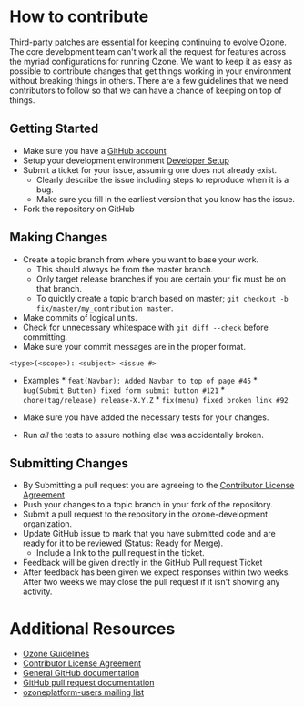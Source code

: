 # How to contribute

Third-party patches are essential for keeping continuing to evolve Ozone. The core development team can't 
work all the request for features across the myriad configurations for running
Ozone. We want to keep it as easy as possible to contribute changes that
get things working in your environment without breaking things in others. There are a few guidelines that we
need contributors to follow so that we can have a chance of keeping on top of things.

## Getting Started

* Make sure you have a [GitHub account](https://github.com/signup/free)
* Setup your development environment [Developer Setup](https://github.com/ozone-development/ozp-documentation/wiki/Developer_Setup)
* Submit a ticket for your issue, assuming one does not already exist.
  * Clearly describe the issue including steps to reproduce when it is a bug.
  * Make sure you fill in the earliest version that you know has the issue.
* Fork the repository on GitHub

## Making Changes

* Create a topic branch from where you want to base your work.
  * This should always be from the master branch.
  * Only target release branches if you are certain your fix must be on that
    branch.
  * To quickly create a topic branch based on master; `git checkout -b fix/master/my_contribution master`.
* Make commits of logical units.
* Check for unnecessary whitespace with `git diff --check` before committing.
* Make sure your commit messages are in the proper format.

```
<type>(<scope>): <subject> <issue #>
```
   * Examples
    * `feat(Navbar): Added Navbar to top of page #45` 
    * `bug(Submit Button) fixed form submit button #121`
    * `chore(tag/release) release-X.Y.Z` 
    * `fix(menu) fixed broken link #92`
    

* Make sure you have added the necessary tests for your changes.
* Run _all_ the tests to assure nothing else was accidentally broken.

## Submitting Changes

* By Submitting a pull request you are agreeing to the [Contributor License Agreement](https://github.com/ozone-development/ozp-documentation/blob/master/cla.md)
* Push your changes to a topic branch in your fork of the repository.
* Submit a pull request to the repository in the ozone-development organization.
* Update GitHub issue to mark that you have submitted code and are ready for it to be reviewed (Status: Ready for Merge).
  * Include a link to the pull request in the ticket.
* Feedback will be given directly in the GitHub Pull request Ticket
* After feedback has been given we expect responses within two weeks. After two
  weeks we may close the pull request if it isn't showing any activity.

# Additional Resources



* [Ozone Guidelines](https://github.com/ozone-development/ozp-documentation)
* [Contributor License Agreement](https://github.com/ozone-development/ozp-documentation/blob/master/cla.md)
* [General GitHub documentation](https://help.github.com/)
* [GitHub pull request documentation](https://help.github.com/send-pull-requests/)
* [ozoneplatform-users mailing list](https://groups.google.com/forum/#!forum/ozoneplatform-users)